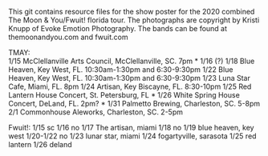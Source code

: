 This git contains resource files for the show poster for the 2020 combined The Moon & You/Fwuit! florida tour. The photographs are copyright by Kristi Knupp of Evoke Emotion Photography. The bands can be found at themoonandyou.com and fwuit.com

TMAY:<br>
1/15 McClellanville Arts Council, McClellanville, SC. 7pm *
1/16 (?)
1/18 Blue Heaven, Key West, FL. 10:30am-1:30pm and 6:30-9:30pm
1/22 Blue Heaven, Key West, FL. 10:30am-1:30pm and 6:30-9:30pm
1/23 Luna Star Cafe, Miami, FL. 8pm
1/24 Artisan, Key Biscayne, FL. 8:30-10pm
1/25 Red Lantern House Concert, St. Petersburg, FL *
1/26 White Spring House Concert, DeLand, FL. 2pm? *
1/31 Palmetto Brewing, Charleston, SC. 5-8pm
2/1 Commonhouse Aleworks, Charleston, SC. 2-5pm


Fwuit!:
1/15 sc
1/16 no
1/17 The artisan, miami
1/18 no
1/19 blue heaven, key west
1/20-1/22 no
1/23 lunar star, miami
1/24 fogartyville, sarasota
1/25 red lantern
1/26 deland
